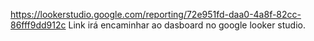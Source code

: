 https://lookerstudio.google.com/reporting/72e951fd-daa0-4a8f-82cc-86fff9dd912c
Link irá encaminhar ao dasboard no google looker studio.
